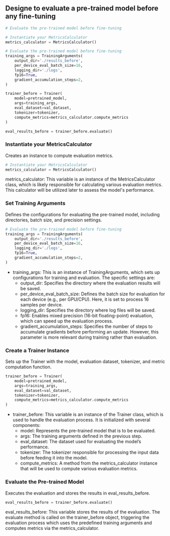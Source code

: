 ## Designe to evaluate a pre-trained model before any fine-tuning
```python
# Evaluate the pre-trained model before fine-tuning

# Instantiate your MetricsCalculator
metrics_calculator = MetricsCalculator()

# Evaluate the pre-trained model before fine-tuning
training_args = TrainingArguments(
    output_dir='./results_before',
    per_device_eval_batch_size=16,
    logging_dir='./logs',
    fp16=True,
    gradient_accumulation_steps=2,
)

trainer_before = Trainer(
    model=pretrained_model,
    args=training_args,
    eval_dataset=val_dataset,
    tokenizer=tokenizer,
    compute_metrics=metrics_calculator.compute_metrics
)

eval_results_before = trainer_before.evaluate()
```
### Instantiate your MetricsCalculator
Creates an instance to compute evaluation metrics.
```python
# Instantiate your MetricsCalculator
metrics_calculator = MetricsCalculator()
```
metrics_calculator: This variable is an instance of the MetricsCalculator class, which is likely responsible for calculating various evaluation metrics. This calculator will be utilized later to assess the model's performance.
### Set Training Arguments
Defines the configurations for evaluating the pre-trained model, including directories, batch size, and precision settings.
```python
# Evaluate the pre-trained model before fine-tuning
training_args = TrainingArguments(
    output_dir='./results_before',
    per_device_eval_batch_size=16,
    logging_dir='./logs',
    fp16=True,
    gradient_accumulation_steps=2,
)
```
  - training_args: This is an instance of TrainingArguments, which sets up configurations for training and evaluation. The specific settings are:
    - output_dir: Specifies the directory where the evaluation results will be saved.
    - per_device_eval_batch_size: Defines the batch size for evaluation for each device (e.g., per GPU/CPU). Here, it is set to process 16 samples per device.
    - logging_dir: Specifies the directory where log files will be saved.
    - fp16: Enables mixed precision (16-bit floating-point) evaluation, which can speed up the evaluation process.
    - gradient_accumulation_steps: Specifies the number of steps to accumulate gradients before performing an update. However, this parameter is more relevant during training rather than evaluation.
### Create a Trainer Instance
Sets up the Trainer with the model, evaluation dataset, tokenizer, and metric computation function.
```python
trainer_before = Trainer(
    model=pretrained_model,
    args=training_args,
    eval_dataset=val_dataset,
    tokenizer=tokenizer,
    compute_metrics=metrics_calculator.compute_metrics
)
```
  - trainer_before: This variable is an instance of the Trainer class, which is used to handle the evaluation process. It is initialized with several components:
    - model: Represents the pre-trained model that is to be evaluated.
    - args: The training arguments defined in the previous step.
    - eval_dataset: The dataset used for evaluating the model’s performance.
    - tokenizer: The tokenizer responsible for processing the input data before feeding it into the model.
    - compute_metrics: A method from the metrics_calculator instance that will be used to compute various evaluation metrics.
### Evaluate the Pre-trained Model
Executes the evaluation and stores the results in eval_results_before.
```python
eval_results_before = trainer_before.evaluate()
```
eval_results_before: This variable stores the results of the evaluation. The evaluate method is called on the trainer_before object, triggering the evaluation process which uses the predefined training arguments and computes metrics via the metrics_calculator. 
